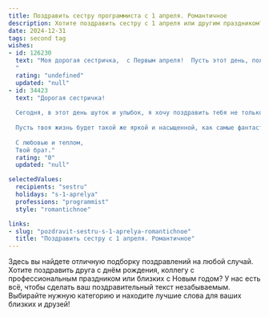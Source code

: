 ```yaml
---
title: Поздравить сестру программиста с 1 апреля. Романтичное
description: Хотите поздравить сестру с 1 апреля или другим праздником? Наш ИИ создаст незабываемое поздравление, а вы обязательно выделитесь среди других.  
date: 2024-12-31
tags: second tag
wishes:
- id: 126230
  text: "Моя дорогая сестричка,  с Первым апреля!  Пусть этот день, полный шуток и смеха, станет лишь прелюдией к году, наполненному счастьем и любовью.  Ты – удивительная программистка, способная создавать чудеса из кода, а твоя душа – неисчерпаемый источник света и добра.  Пусть все твои мечты, как строчки элегантного кода,  исполняются с лёгкостью и изяществом!  Я бесконечно тебя люблю!
  "
  rating: "undefined"
  updated: "null"
- id: 34423
  text: "Дорогая сестричка!
  
  Сегодня, в этот день шуток и улыбок, я хочу поздравить тебя не только с 1 апреля, но и с тем, как прекрасно ты справляешься со своей работой. Ты – настоящий мастер кода, создающий волшебство на экране, словно романтичный поэт, который описывает мир в строках.
  
  Пусть твоя жизнь будет такой же яркой и насыщенной, как самые фантастические программы, а каждый новый проект дарит тебе радость и вдохновение. Желаю, чтобы в твоем сердце всегда было место для любви и счастья, а в жизни – лишь положительные сюрпризы.
  
  С любовью и теплом,
  Твой брат."
  rating: "0"
  updated: "null"

selectedValues:
  recipients: "sestru"
  holidays: "s-1-aprelya"
  professions: "programmist"
  style: "romantichnoe"

links:
- slug: "pozdravit-sestru-s-1-aprelya-romantichnoe"
  title: "Поздравить сестру с 1 апреля. Романтичное"
---
```


Здесь вы найдете отличную подборку поздравлений на любой случай. 
Хотите поздравить друга с днём рождения, коллегу с профессиональным праздником или близких с Новым годом? У нас есть всё, чтобы сделать ваш поздравительный текст незабываемым. Выбирайте нужную категорию и находите лучшие слова для ваших близких и друзей!
